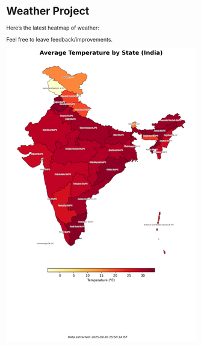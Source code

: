 # Weather Project

Here’s the latest heatmap of weather:

Feel free to leave feedback/improvements.

![India Heatmap](docs/assets/india_heatmap.png?v=DBAEF4)
